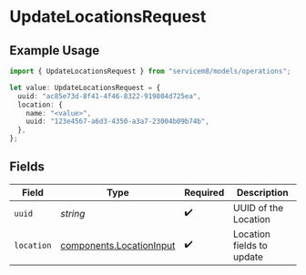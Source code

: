 # UpdateLocationsRequest

## Example Usage

```typescript
import { UpdateLocationsRequest } from "servicem8/models/operations";

let value: UpdateLocationsRequest = {
  uuid: "ac85e73d-8f41-4f46-8322-919804d725ea",
  location: {
    name: "<value>",
    uuid: "123e4567-a6d3-4350-a3a7-23004b09b74b",
  },
};
```

## Fields

| Field                                                                | Type                                                                 | Required                                                             | Description                                                          |
| -------------------------------------------------------------------- | -------------------------------------------------------------------- | -------------------------------------------------------------------- | -------------------------------------------------------------------- |
| `uuid`                                                               | *string*                                                             | :heavy_check_mark:                                                   | UUID of the Location                                                 |
| `location`                                                           | [components.LocationInput](../../models/components/locationinput.md) | :heavy_check_mark:                                                   | Location fields to update                                            |
